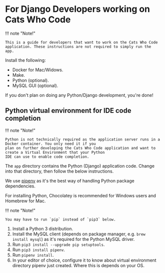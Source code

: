 # For Django Developers working on Cats Who Code

!!! note "Note!"

    This is a guide for developers that want to work on the Cats Who Code application. These instructions are not required to simply run the app.

Install the following:

- Docker for Mac/Widows.
- Make.
- Python (optional).
- MySQL GUI (optional).

If you don't plan on doing any Python/Django development, you're done!

## Python virtual environment for IDE code completion 

!!! note "Note!"

    Python is not technically required as the application server runs in a Docker container. You only need it if you
    plan on further developing the Cats Who Code application and want to create a Virtual Environment that your Python 
    IDE can use to enable code completion.

The `app` directory contains the Python (Django) application code. Change into that directory, then follow the 
below instructions.

We use [pipenv](https://docs.pipenv.org/) as it's the best way of handling Python package dependencies.

For installing Python, Chocolatey is recommended for Windows users and Homebrew for Mac.

!!! note "Note!"

    You may have to run `pip` instead of `pip3` below.

1. Install a Python 3 distribution.
1. Install the MySQL client (depends on package manager, e.g. `brew install mysql`) as it's required for the Python MySQL driver.
1. Run `pip3 install --upgrade pip setuptools`.
1. Run `pip3 install pipenv`.
1. Run `pipenv install`.
1. In your editor of choice,  configure it to know about virtual environment directory pipenv just created. Where this
is depends on your OS.
